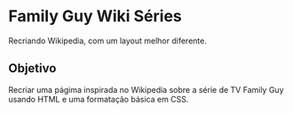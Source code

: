 # Family Guy Wiki Séries

Recriando Wikipedia, com um layout melhor diferente.

## Objetivo
Recriar uma págima inspirada no Wikipedia sobre a série de TV Family Guy usando HTML e uma formatação básica em CSS.



